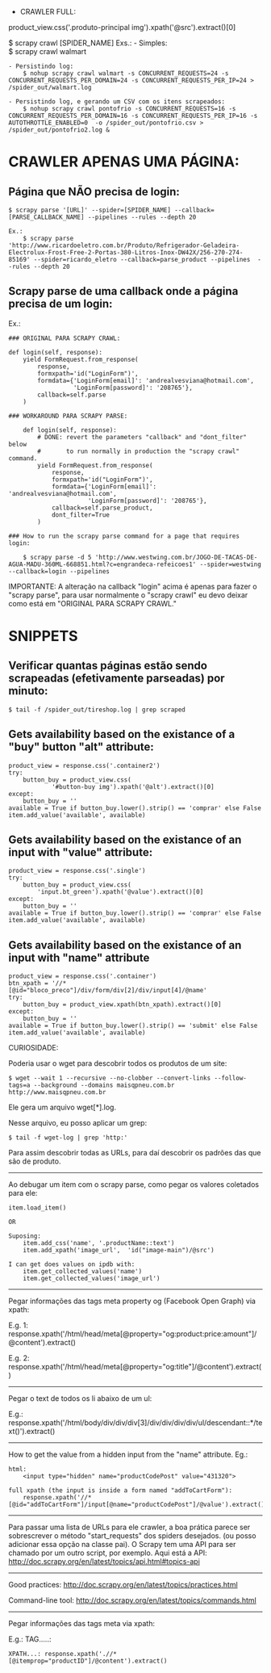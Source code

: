 - CRAWLER FULL:

product_view.css('.produto-principal img').xpath('@src').extract()[0]

$ scrapy crawl [SPIDER_NAME]
Exs.:
    - Simples: 	 
	    $ scrapy crawl walmart

    - Persistindo log:
	    $ nohup scrapy crawl walmart -s CONCURRENT_REQUESTS=24 -s CONCURRENT_REQUESTS_PER_DOMAIN=24 -s CONCURRENT_REQUESTS_PER_IP=24 > /spider_out/walmart.log

    - Persistindo log, e gerando um CSV com os itens scrapeados:
	    $ nohup scrapy crawl pontofrio -s CONCURRENT_REQUESTS=16 -s CONCURRENT_REQUESTS_PER_DOMAIN=16 -s CONCURRENT_REQUESTS_PER_IP=16 -s AUTOTHROTTLE_ENABLED=0  -o /spider_out/pontofrio.csv > /spider_out/pontofrio2.log &
	

# CRAWLER APENAS UMA PÁGINA:

## Página que NÃO precisa de login:

    $ scrapy parse '[URL]' --spider=[SPIDER_NAME] --callback=[PARSE_CALLBACK_NAME] --pipelines --rules --depth 20

    Ex.:
        $ scrapy parse 'http://www.ricardoeletro.com.br/Produto/Refrigerador-Geladeira-Electrolux-Frost-Free-2-Portas-380-Litros-Inox-DW42X/256-270-274-85169' --spider=ricardo_eletro --callback=parse_product --pipelines  --rules --depth 20

## Scrapy parse de uma callback onde a página precisa de um login:

 Ex.:

    ### ORIGINAL PARA SCRAPY CRAWL:

    def login(self, response):
        yield FormRequest.from_response(
            response,
            formxpath='id("LoginForm")',
            formdata={'LoginForm[email]': 'andrealvesviana@hotmail.com',
                      'LoginForm[password]': '208765'},
            callback=self.parse
        )

    ### WORKAROUND PARA SCRAPY PARSE:

        def login(self, response):
            # DONE: revert the parameters "callback" and "dont_filter" below
            #       to run normally in production the "scrapy crawl" command.
            yield FormRequest.from_response(
                response,
                formxpath='id("LoginForm")',
                formdata={'LoginForm[email]': 'andrealvesviana@hotmail.com',
                          'LoginForm[password]': '208765'},
                callback=self.parse_product,
                dont_filter=True
            )

    ### How to run the scrapy parse command for a page that requires login:

        $ scrapy parse -d 5 'http://www.westwing.com.br/JOGO-DE-TACAS-DE-AGUA-MADU-360ML-668851.html?c=engrandeca-refeicoes1' --spider=westwing --callback=login --pipelines

IMPORTANTE: A alteração na callback "login" acima é apenas para fazer o "scrapy parse", para usar normalmente o "scrapy crawl" eu devo deixar como está em "ORIGINAL PARA SCRAPY CRAWL."


# SNIPPETS

## Verificar quantas páginas estão sendo scrapeadas (efetivamente parseadas) por minuto:
	$ tail -f /spider_out/tireshop.log | grep scraped

## Gets availability based on the existance of a "buy" button "alt" attribute:

```
product_view = response.css('.container2')
try:
    button_buy = product_view.css(
        	'#button-buy img').xpath('@alt').extract()[0]
except:
    button_buy = ''
available = True if button_buy.lower().strip() == 'comprar' else False
item.add_value('available', available)
```

## Gets availability based on the existance of an input with "value" attribute:

```
product_view = response.css('.single')
try:
    button_buy = product_view.css(
        'input.bt_green').xpath('@value').extract()[0]
except:
    button_buy = ''
available = True if button_buy.lower().strip() == 'comprar' else False
item.add_value('available', available)
```

## Gets availability based on the existance of an input with "name" attribute
```
product_view = response.css('.container')
btn_xpath = '//*[@id="bloco_preco"]/div/form/div[2]/div/input[4]/@name'
try:
    button_buy = product_view.xpath(btn_xpath).extract()[0]
except:
    button_buy = ''
available = True if button_buy.lower().strip() == 'submit' else False
item.add_value('available', available)
```

CURIOSIDADE:

Poderia usar o wget para descobrir todos os produtos de um site:

	$ wget --wait 1 --recursive --no-clobber --convert-links --follow-tags=a --background --domains maisqpneu.com.br http://www.maisqpneu.com.br

Ele gera um arquivo wget[*].log. 

Nesse arquivo, eu posso aplicar um grep:

	$ tail -f wget-log | grep 'http:'

Para assim descobrir todas as URLs, para daí descobrir os padrões das que são de produto. 

---

Ao debugar um item com o scrapy parse, como pegar os valores coletados para ele:

	item.load_item()

	OR

	Suposing:
		item.add_css('name', '.productName::text')                                                                                                                 
		item.add_xpath('image_url',  'id("image-main")/@src')    

	I can get does values on ipdb with:
		item.get_collected_values('name')
		item.get_collected_values('image_url')

---

Pegar informações das tags meta property og (Facebook Open Graph) via xpath:

E.g. 1: <meta property="og:product:price:amount" content="R$2.399,00"/>
	response.xpath('/html/head/meta[@property="og:product:price:amount"]/@content').extract()

E.g. 2: <meta property="og:title" content="Roçadeira Florestal Husqvarna 345FR"/>
	response.xpath('/html/head/meta[@property="og:title"]/@content').extract()

---

Pegar o text de todos os li abaixo de um ul:
	
E.g.:
	response.xpath('/html/body/div/div/div[3]/div/div/div/div/ul/descendant::*/text()').extract()

---

How to get the value from a hidden input from the "name" attribute. Eg.:

	html:
		<input type="hidden" name="productCodePost" value="431320">

	full xpath (the input is inside a form named "addToCartForm"):
		response.xpath('//*[@id="addToCartForm"]/input[@name="productCodePost"]/@value').extract()

---

Para passar uma lista de URLs para ele crawler, a boa prática parece ser sobrescrever o método "start_requests" dos spiders desejados. (ou posso adicionar essa opção na classe pai). 
O Scrapy tem uma API para ser chamado por um outro script, por exemplo. Aqui está a API: http://doc.scrapy.org/en/latest/topics/api.html#topics-api


---

Good practices: http://doc.scrapy.org/en/latest/topics/practices.html

Command-line tool: http://doc.scrapy.org/en/latest/topics/commands.html

---

Pegar informações das tags meta via xpath:

E.g.:
	TAG.....: <meta itemprop="productID" content="sku:1025p" />

	XPATH...: response.xpath('.//*[@itemprop="productID"]/@content').extract()


